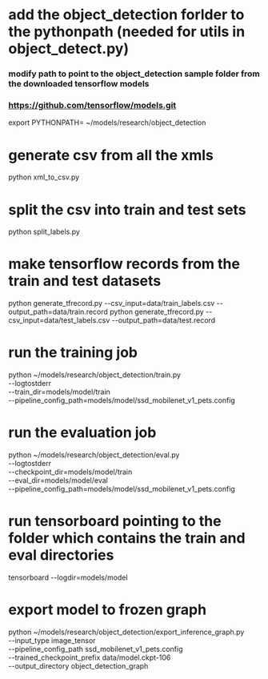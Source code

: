 # add the object_detection forlder to the pythonpath (needed for utils in object_detect.py)
### modify path to point to the object_detection sample folder from the downloaded tensorflow models
### https://github.com/tensorflow/models.git
export PYTHONPATH= ~/models/research/object_detection

# generate csv from all the xmls
python xml_to_csv.py

# split the csv into train and test sets
python split_labels.py

# make tensorflow records from the train and test datasets
python generate_tfrecord.py --csv_input=data/train_labels.csv  --output_path=data/train.record
python generate_tfrecord.py --csv_input=data/test_labels.csv  --output_path=data/test.record

# run the training job
python ~/models/research/object_detection/train.py \
        --logtostderr \
        --train_dir=models/model/train \
        --pipeline_config_path=models/model/ssd_mobilenet_v1_pets.config

# run the evaluation job
python ~/models/research/object_detection/eval.py \
        --logtostderr \
        --checkpoint_dir=models/model/train \
        --eval_dir=models/model/eval \
        --pipeline_config_path=models/model/ssd_mobilenet_v1_pets.config

# run tensorboard pointing to the folder which contains the train and eval directories
tensorboard --logdir=models/model

# export model to frozen graph
python ~/models/research/object_detection/export_inference_graph.py \
    --input_type image_tensor \
    --pipeline_config_path ssd_mobilenet_v1_pets.config \
    --trained_checkpoint_prefix data/model.ckpt-106 \
    --output_directory object_detection_graph
